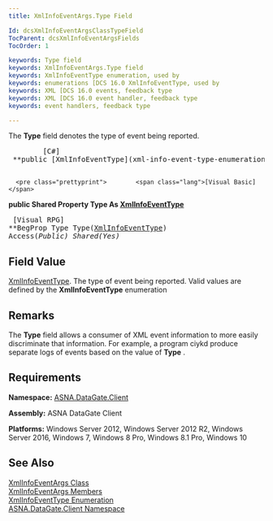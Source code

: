 ```yaml
---
title: XmlInfoEventArgs.Type Field

Id: dcsXmlInfoEventArgsClassTypeField
TocParent: dcsXmlInfoEventArgsFields
TocOrder: 1

keywords: Type field
keywords: XmlInfoEventArgs.Type field
keywords: XmlInfoEventType enumeration, used by
keywords: enumerations [DCS 16.0 XmlInfoEventType, used by
keywords: XML [DCS 16.0 events, feedback type
keywords: XML [DCS 16.0 event handler, feedback type
keywords: event handlers, feedback type

---
```


The **Type** field denotes the type of event being reported.
<pre class="prettyprint">        <span class="lang">[C#]</span>
 **public [XmlInfoEventType](xml-info-event-type-enumeration.html) Type** 
      </pre>
      <pre class="prettyprint">        <span class="lang">[Visual Basic] </span>
 **public Shared Property Type As [XmlInfoEventType](xml-info-event-type-enumeration.html)** 
      </pre>
      <pre class="prettyprint">        <span class="lang">[Visual RPG]</span>
 **BegProp Type Type([XmlInfoEventType](xml-info-event-type-enumeration.html)) Access(*Public) Shared(*Yes)** 
      </pre>

## Field Value

[XmlInfoEventType](xml-info-event-type-enumeration.html). The type of event being reported. Valid values are defined by the **XmlInfoEventType** enumeration
## Remarks

The **Type** field allows a consumer of XML event information to more easily discriminate that information. For example, a program ciykd produce separate logs of events based on the value of **Type** .
## Requirements

**Namespace:** [ASNA.DataGate.Client](datagate-client-namespace.html) 

**Assembly:** ASNA DataGate Client

**Platforms:** Windows Server 2012, Windows Server 2012 R2, Windows Server 2016, Windows 7, Windows 8 Pro, Windows 8.1 Pro, Windows 10
## See Also


[XmlInfoEventArgs Class](xml-info-event-args-class.html)
      <br />
[XmlInfoEventArgs Members](xml-info-event-args-members.html)
      <br />
[XmlInfoEventType Enumeration](xml-info-event-type-enumeration.html)
      <br />
[ASNA.DataGate.Client Namespace](datagate-client-namespace.html)


